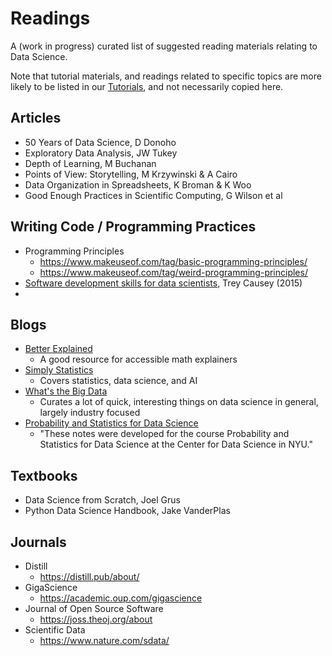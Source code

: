 # Readings

A (work in progress) curated list of suggested reading materials relating to Data Science.

Note that tutorial materials, and readings related to specific topics are more likely to be listed in our [Tutorials](https://github.com/COGS108/Tutorials), and not necessarily copied here.

## Articles

- 50 Years of Data Science, D Donoho
- Exploratory Data Analysis, JW Tukey
- Depth of Learning, M Buchanan
- Points of View: Storytelling, M Krzywinski & A Cairo
- Data Organization in Spreadsheets, K Broman & K Woo
- Good Enough Practices in Scientific Computing, G Wilson et al

## Writing Code / Programming Practices

- Programming Principles
  - https://www.makeuseof.com/tag/basic-programming-principles/
  - https://www.makeuseof.com/tag/weird-programming-principles/
- [Software development skills for data scientists](http://treycausey.com/software_dev_skills.html), Trey Causey (2015)
- 

## Blogs

- [Better Explained](https://betterexplained.com)
  - A good resource for accessible math explainers
- [Simply Statistics](https://simplystatistics.org)
  - Covers statistics, data science, and AI
- [What's the Big Data](https://whatsthebigdata.com)
  - Curates a lot of quick, interesting things on data science in general, largely industry focused
- [Probability and Statistics for Data Science](https://cims.nyu.edu/~cfgranda/pages/stuff/probability_stats_for_DS.pdf)
  - "These notes were developed for the course Probability and Statistics for Data Science at the
Center for Data Science in NYU."

## Textbooks

- Data Science from Scratch, Joel Grus
- Python Data Science Handbook, Jake VanderPlas

## Journals

- Distill
  - https://distill.pub/about/
- GigaScience
  - https://academic.oup.com/gigascience
- Journal of Open Source Software
  - https://joss.theoj.org/about
- Scientific Data
  - https://www.nature.com/sdata/
  
